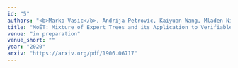 ```yaml
---
id: "5"
authors: "<b>Marko Vasic</b>, Andrija Petrovic, Kaiyuan Wang, Mladen Nikolic, Rishabh Singh, Sarfraz Khurshid"
title: "MoËT: Mixture of Expert Trees and its Application to Verifiable Reinforcement Learning"
venue: "in preparation"
venue_short: ""
year: "2020"
arxiv: "https://arxiv.org/pdf/1906.06717"
---
```

